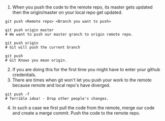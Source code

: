 1. When you push the code to the remote repo, its master gets updated then the origin/master on your local repo get updated.
``` shell
git push <Remote repo> <Branch you want to push>

git push origin master
# We want to push our master granch to origin remote repo.

git push origin
# Git will push the current branch

git push
# Git Knows you mean origin.
```
2. If you are doing this for the first time you might have to enter your github credentials.
3. There are times when git won't let you push your work to the remote because remote and local repo's have diverged.
``` shell
git push -f
# Terrible idea! - Drop other people's changes.
```
4. In such a case we first pull the code from the remote, merge our code and create a merge commit. Push the code to the remote repo.